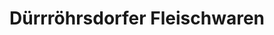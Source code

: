 ---
title: "Dürrröhrsdorfer Fleischwaren"
url: /radeberg/duerrroehrsdorfer-fleischwaren/
shop: Metzgerei
---